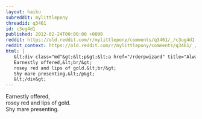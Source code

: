```yaml
---
layout: haiku
subreddit: mylittlepony
threadid: q3461
id: c3ug4d1
published: 2012-02-24T00:00:00 +0000
reddit: https://old.reddit.com/r/mylittlepony/comments/q3461/_/c3ug4d1
reddit_context: https://old.reddit.com/r/mylittlepony/comments/q3461/_/c3ug4d1?context=3
html: |
   &lt;div class="md"&gt;&lt;p&gt;&lt;a href="/rderpwizard" title="Always Relevant / Budding Romanticism / Paper Bag Princess"&gt;&lt;/a&gt;
   Earnestly offered,&lt;br/&gt;
   rosey red and lips of gold.&lt;br/&gt;
   Shy mare presenting.&lt;/p&gt;
   &lt;/div&gt;
---
```


[](/rderpwizard "Always Relevant / Budding Romanticism / Paper Bag Princess")
Earnestly offered,  
rosey red and lips of gold.  
Shy mare presenting.